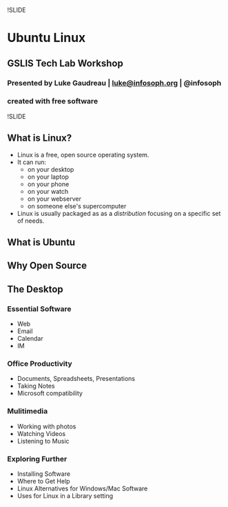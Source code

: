 !SLIDE

# Ubuntu  Linux #
## GSLIS Tech Lab Workshop ##
### Presented by Luke Gaudreau | luke@infosoph.org | @infosoph ###
### created with free software ###

!SLIDE

## What is Linux? ##

- Linux is a free, open source operating system. 
- It can run:
  - on your desktop
  - on your laptop
  - on your phone
  - on your watch
  - on your webserver
  - on someone else's supercomputer
- Linux is usually packaged as as a *distribution* focusing on a specific set of needs.

## What is Ubuntu ##


## Why Open Source ##

## The Desktop ##

### Essential Software ###

- Web
- Email
- Calendar
- IM

### Office Productivity ###

- Documents, Spreadsheets, Presentations
- Taking Notes
- Microsoft compatibility

### Mulitimedia ###

- Working with photos
- Watching Videos
- Listening to Music

### Exploring Further ###

- Installing Software
- Where to Get Help
- Linux Alternatives for Windows/Mac Software
- Uses for Linux in a Library setting
